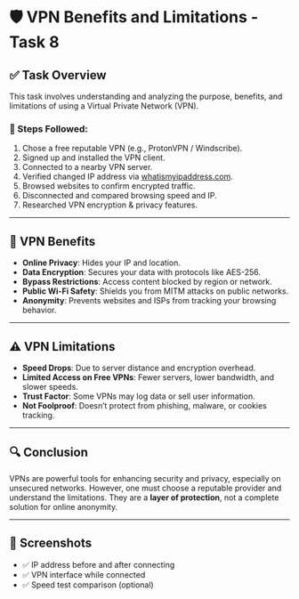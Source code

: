 # 🛡️ VPN Benefits and Limitations - Task 8

## ✅ Task Overview
This task involves understanding and analyzing the purpose, benefits, and limitations of using a Virtual Private Network (VPN).

### 📌 Steps Followed:
1. Chose a free reputable VPN (e.g., ProtonVPN / Windscribe).
2. Signed up and installed the VPN client.
3. Connected to a nearby VPN server.
4. Verified changed IP address via [whatismyipaddress.com](https://www.whatismyipaddress.com).
5. Browsed websites to confirm encrypted traffic.
6. Disconnected and compared browsing speed and IP.
7. Researched VPN encryption & privacy features.

---

## 🔐 VPN Benefits

- **Online Privacy**: Hides your IP and location.
- **Data Encryption**: Secures your data with protocols like AES-256.
- **Bypass Restrictions**: Access content blocked by region or network.
- **Public Wi-Fi Safety**: Shields you from MITM attacks on public networks.
- **Anonymity**: Prevents websites and ISPs from tracking your browsing behavior.

---

## ⚠️ VPN Limitations

- **Speed Drops**: Due to server distance and encryption overhead.
- **Limited Access on Free VPNs**: Fewer servers, lower bandwidth, and slower speeds.
- **Trust Factor**: Some VPNs may log data or sell user information.
- **Not Foolproof**: Doesn’t protect from phishing, malware, or cookies tracking.

---

## 🔍 Conclusion

VPNs are powerful tools for enhancing security and privacy, especially on unsecured networks. However, one must choose a reputable provider and understand the limitations. They are a **layer of protection**, not a complete solution for online anonymity.

---

## 📸 Screenshots
- ✅ IP address before and after connecting
- ✅ VPN interface while connected
- ✅ Speed test comparison (optional)


